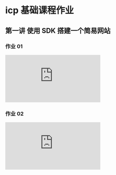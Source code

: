 # icp 基础课程作业
## 第一讲 使用 SDK 搭建一个简易网站
### 作业 01
![icp_01_homework01](https://github.com/JoceHYJ/icp_basic_hw/blob/main/homework01/icp_01.md)
### 作业 02
![icp_02_homework02](https://github.com/JoceHYJ/icp_basic_hw/blob/main/homework01/icp_02.md)
